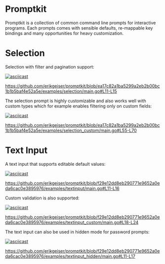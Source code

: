 # Promptkit

Promptkit is a collection of common command line prompts for interactive
programs. Each prompts comes with sensible defaults, re-mappable key bindings
and many opportunities for heavy customization.

# Selection

Selection with filter and pagination support:

[![asciicast](https://asciinema.org/a/4ZK5HZ2uJm8NtC0rs8rnqxUwS.svg)](https://asciinema.org/a/4ZK5HZ2uJm8NtC0rs8rnqxUwS)

https://github.com/erikgeiser/promptkit/blob/ea17c82a1ba5299a2eb2b00bc1b1b5baf4e52a5e/examples/selection/main.go#L11-L15

The selection prompt is highly customizable and also works well with custom
types which for example enables filtering only on custom fields:

[![asciicast](https://asciinema.org/a/T9SG8WwP683dZxRdh1cAD6Deu.svg)](https://asciinema.org/a/T9SG8WwP683dZxRdh1cAD6Deu)

https://github.com/erikgeiser/promptkit/blob/ea17c82a1ba5299a2eb2b00bc1b1b5baf4e52a5e/examples/selection_custom/main.go#L55-L70

# Text Input

A text input that supports editable default values:

[![asciicast](https://asciinema.org/a/tJCUnnKxoXivvSf0gSkZfAjdn.svg)](https://asciinema.org/a/tJCUnnKxoXivvSf0gSkZfAjdn)

https://github.com/erikgeiser/promptkit/blob/f29e12dd8eb290771e9652a0eda6cac0e3895976/examples/textinput/main.go#L11-L16

Custom validation is also supported:

[![asciicast](https://asciinema.org/a/LNsZi7yrk7SvrcYCLROnUk7Of.svg)](https://asciinema.org/a/LNsZi7yrk7SvrcYCLROnUk7Of)

https://github.com/erikgeiser/promptkit/blob/f29e12dd8eb290771e9652a0eda6cac0e3895976/examples/textinput_custom/main.go#L18-L24

The text input can also be used in hidden mode for password prompts:

[![asciicast](https://asciinema.org/a/HcqfFKCIPSBClYYjqJdDqJ35z.svg)](https://asciinema.org/a/HcqfFKCIPSBClYYjqJdDqJ35z)

https://github.com/erikgeiser/promptkit/blob/f29e12dd8eb290771e9652a0eda6cac0e3895976/examples/textinput_hidden/main.go#L11-L17
